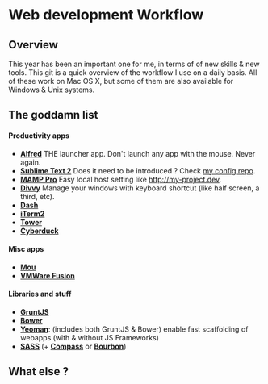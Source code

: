 # Web development Workflow

## Overview

This year has been an important one for me, in terms of of new skills & new tools. This git is a quick overview of the workflow I use on a daily basis. All of these work on Mac OS X, but some of them are also available for Windows & Unix systems.

## The goddamn list

#### Productivity apps

* [**Alfred**](http://www.alfredapp.com)    THE launcher app. Don't launch any app with the mouse. Never again.
* [**Sublime Text 2**](http://sublimetext.com) Does it need to be introduced ? Check [my config repo](https://github.com/ayamflow/sublime-text-config).
* [**MAMP Pro**](http://www.mamp.info/en/mamp-pro/) Easy local host setting like http://my-project.dev.
* [**Divvy**](http://mizage.com/divvy/) Manage your windows with keyboard shortcut (like half screen, a third, etc).
* [**Dash**](http://kapeli.com/dash)
* [**iTerm2**](http://www.iterm2.com/)
* [**Tower**](http://www.git-tower.com/)
* [**Cyberduck**](http://cyberduck.ch)

#### Misc apps
* [**Mou**](http://mouapp.com/)
* [**VMWare Fusion**](http://www.vmware.com/fr/)

#### Libraries and stuff
* [**GruntJS**](http://gruntjs.com)
* [**Bower**](http://bower.io)
* [**Yeoman**](http://yeoman.io): (includes both GruntJS & Bower) enable fast scaffolding of webapps (with & without JS Frameworks)
* [**SASS**](http://http://sass-lang.com/) (+ [**Compass**](http://compass-style.org/) or [**Bourbon**](http://bourbon.io))

## What else ?